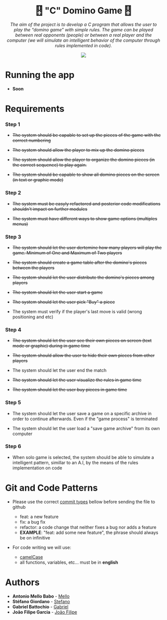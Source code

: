 
<h1 align="center">
 🂑 "C" Domino Game 🂑
</h1>

<p align="center">
  <i>The aim of the project is to develop a C program that allows the user to play the “domino game” with simple rules. The game can be played between real opponents (people) or between a real player and the computer (we will simulate an intelligent behavior of the computer through rules implemented in code).</i>
</p>

<p align="center">
  <img src="https://upload.wikimedia.org/wikipedia/commons/1/18/ISO_C%2B%2B_Logo.svg">
</p>

# Running the app

* <Strong>Soon</strong>

# Requirements

### Step 1      
* <p><s>The system should be capable to set up the pieces of the game with the correct numbering</s></p>
* <p><s>The system should allow the player to mix up the domino pieces</s></p>
* <p><s>The system should allow the player to organize the domino pieces (in the correct sequence) to play again.</s></p>
* <p><s>The system should be capable to show all domino pieces on the screen (in text or graphic mode)</s></p>

### Step 2      
* <p><s>The system must be easyly refactored and posterior code modifications shouldn't impact on further modules</s></p>
* <p><s>The system must have different ways to show game options (multiples menus)</s></p>
### Step 3
* <p><s>The system should let the user dertemine how many players will play the game. Minimum of One and Maximum of Two players</s></p>
* <p><s>The system should create a game table after the domino's pieces between the players</s></p>
* <p><s>The system should let the user distribute the domino's pieces among players</s></p>
* <p><s>The system should let the user start a game</s></p>
* <p><s>The system should let the user pick "Buy" a piece</s></p>
* <p>The system must verify if the player's last move is valid (wrong positioning and etc)</p>
### Step 4
* <p><s>The system should let the user  see their own pieces on screen (text mode or graphic) during in game time</s></p>
* <p><s>The system should allow the user to hide their own pieces from other players</s></p>
* <p>The system should let the user  end the match</p>
* <p><s>The system should let the user visualize the rules in game time</s></p>
* <p><s>The system should let the user buy pieces in game time</s></p>
### Step 5
* <p>The system should let the user save a game on a specific archive in order to continue afterwards. Even if the "game process" is terminated</p>
* <p>The system should let the user load a "save game archive" from its own computer </p>
### Step 6
* <p>When solo game is selected, the system should be able to simulate a intelligent pattern, simillar to an A.I, by the means of the rules implementation on code</p>

# Git and Code Patterns

- Please use the correct [commit types](https://raw.githubusercontent.com/legend80s/commit-msg-linter/master/assets/demo-4-compressed.png) bellow before sending the file to github
  - feat: a new feature
  - fix: a bug fix
  - refactor: a code change that neither fixes a bug nor adds a feature
  - <strong>EXAMPLE</strong>: "feat: add some new feature", the phrase should always be on infinitive 

- For code writing we will use:
  - [camelCase](https://codeflavor.wordpress.com/2010/03/23/camelcase-o-que-e-porque-usar/)
  - all functions, variables, etc... must be in <strong>english</strong>

# Authors

* **Antonio Mello Babo**  - [Mello](https://github.com/MelloTonio)
* **Stéfano Giordano**  - [Stefano](https://github.com/Giordano26)
* **Gabriel Battochio**  - [Gabriel](https://github.com/00hpx19)
* **João Filipe Garcia** - [João Filipe](https://github.com/JoaoFilipeGarcia)
